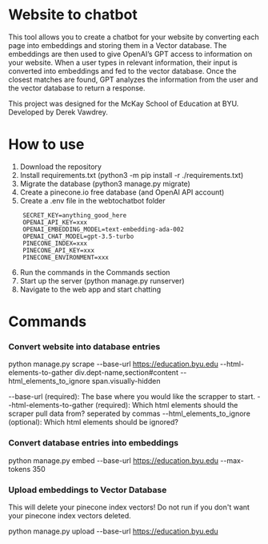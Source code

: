 
# Website to chatbot
This tool allows you to create a chatbot for your website by converting each page into embeddings and storing them in a Vector database. The embeddings are then used to give OpenAI’s GPT access to information on your website. When a user types in relevant information, their input is converted into embeddings and fed to the vector database. Once the closest matches are found, GPT analyzes the information from the user and the vector database to return a response.

This project was designed for the McKay School of Education at BYU. Developed by Derek Vawdrey.

# How to use
1. Download the repository
2. Install requirements.txt (python3 -m pip install -r ./requirements.txt)
3. Migrate the database (python3 manage.py migrate)
4. Create a pinecone.io free database (and OpenAI API account)
5. Create a .env file in the webtochatbot folder
```
    SECRET_KEY=anything_good_here
    OPENAI_API_KEY=xxx
    OPENAI_EMBEDDING_MODEL=text-embedding-ada-002
    OPENAI_CHAT_MODEL=gpt-3.5-turbo
    PINECONE_INDEX=xxx
    PINECONE_API_KEY=xxx
    PINECONE_ENVIRONMENT=xxx
```
6. Run the commands in the Commands section
7. Start up the server (python manage.py runserver)
8. Navigate to the web app and start chatting

# Commands
### Convert website into database entries

python manage.py scrape --base-url https://education.byu.edu --html-elements-to-gather div.dept-name,section#content --html_elements_to_ignore span.visually-hidden

--base-url (required): The base where you would like the scrapper to start.
--html-elements-to-gather (required): Which html elements should the scraper pull data from? seperated by commas
--html_elements_to_ignore (optional): Which html elements should be ignored?
### Convert database entries into embeddings
python manage.py embed --base-url https://education.byu.edu --max-tokens 350
### Upload embeddings to Vector Database
This will delete your pinecone index vectors! Do not run if you don't want your pinecone index vectors deleted.

python manage.py upload --base-url https://education.byu.edu